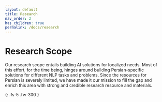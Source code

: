 ```yaml
---
layout: default
title: Research
nav_order: 2
has_children: true
permalink: /docs/research
---
```


# Research Scope

Our research scope entails building AI solutions for localized needs. Most of this effort, for the time being, hinges around building Persian-specific solutions for different NLP tasks and problems. Since the resources for Persian is severely limited, we have made it our mission to fill the gap and enrich this area with strong and credible research resource and materials.

{: .fs-5 .fw-300 }